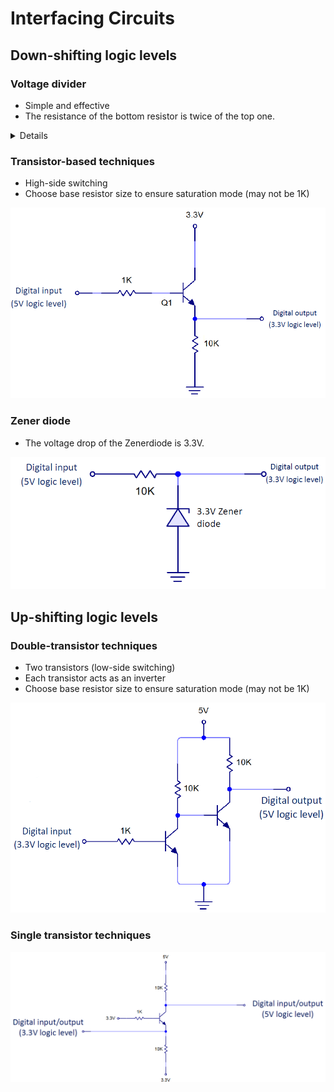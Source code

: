 
# Interfacing Circuits  

## Down-shifting logic levels

### Voltage divider

- Simple and effective  
- The resistance of the bottom resistor is twice of the top one.

<details>
![Voltage Divider](./VoltageDivider.png)
</details>
  
### Transistor-based techniques

- High-side switching  
- Choose base resistor size to ensure saturation mode (may not be 1K)  

![Transistor](./TransistorBased.png)


### Zener diode

- The voltage drop of the Zenerdiode is 3.3V.  

![Zener Diode](./ZenerDiode.png)

## Up-shifting logic levels

### Double-transistor techniques

- Two transistors (low-side switching)  
- Each transistor acts as an inverter  
- Choose base resistor size to ensure saturation mode (may not be 1K)  

![Double Transistor](./DoubleTransistor.png)

### Single transistor techniques

![Single Transistor](./SingleTransistor.png)
